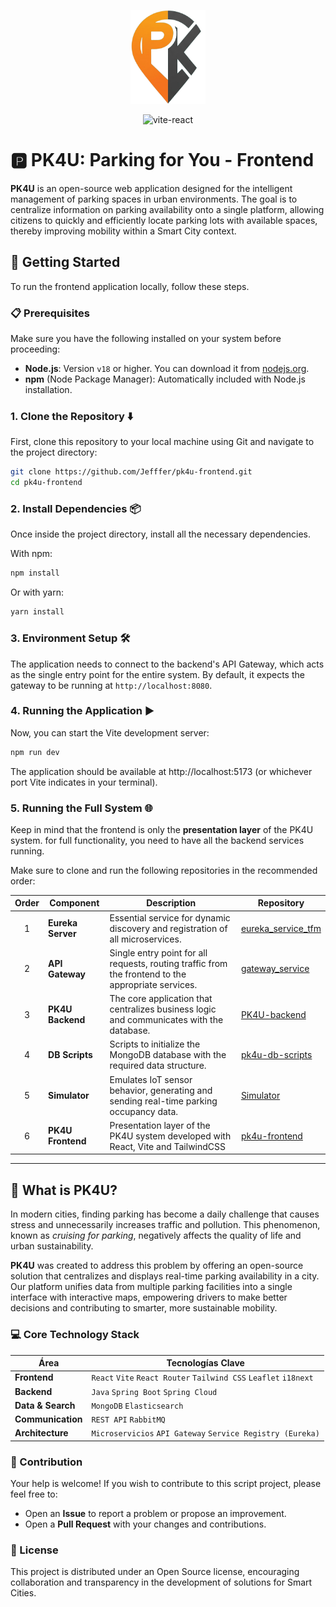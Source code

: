 <p align="center">
  <img src="public/logo-transparent.png" alt="PK4U Logo" width="120"/>
</p>

<p align="center">
  <img src="https://camo.githubusercontent.com/ed0af164ae05d97fefe3d5abb213aab6a5c71ff229c2000b2bfc63e016971ddc/68747470733a2f2f7265732e636c6f7564696e6172792e636f6d2f64786766366f68766f2f696d6167652f75706c6f61642f76313732393031323936302f737461727465722d766974652d72656163742d6d696e5f6b7676326c782e706e67" alt="vite-react" width="280"/>
</p>

<!--
<p align="center">
  <img src="https://w7.pngwing.com/pngs/403/269/png-transparent-react-react-native-logos-brands-in-colors-icon-thumbnail.png" alt="react"/>
  <img src="https://w7.pngwing.com/pngs/293/485/png-transparent-tailwind-css-hd-logo.png" alt="react" width="120"/>
  <img src="https://pngate.com/wp-content/uploads/2025/05/vite-logo-lightning-bolt-gradient-vector-design-1.png" alt="react" width="120"/>  
</p>
-->

# 🅿️ PK4U: Parking for You - Frontend
**PK4U** is an open-source web application designed for the intelligent management of parking spaces in urban environments. The goal is to centralize information on parking availability onto a single platform, allowing citizens to quickly and efficiently locate parking lots with available spaces, thereby improving mobility within a Smart City context.

## 🚀 Getting Started

To run the frontend application locally, follow these steps.

### 📋 Prerequisites

Make sure you have the following installed on your system before proceeding:

* **Node.js**: Version `v18` or higher. You can download it from [nodejs.org](https://nodejs.org/).
* **npm** (Node Package Manager): Automatically included with Node.js installation.

### 1. Clone the Repository ⬇️

First, clone this repository to your local machine using Git and navigate to the project directory:

```bash
git clone https://github.com/Jefffer/pk4u-frontend.git
cd pk4u-frontend
```

### 2. Install Dependencies 📦
Once inside the project directory, install all the necessary dependencies.

With npm:

```bash
npm install
```

Or with yarn:

```bash
yarn install
```

### 3. Environment Setup 🛠️
The application needs to connect to the backend's API Gateway, which acts as the single entry point for the entire system. By default, it expects the gateway to be running at `http://localhost:8080`.


### 4. Running the Application ▶️
Now, you can start the Vite development server:
```bash
npm run dev
```

The application should be available at http://localhost:5173 (or whichever port Vite indicates in your terminal).

### 5. Running the Full System 🌐
Keep in mind that the frontend is only the **presentation layer** of the PK4U system. for full functionality, you need to have all the backend services running.

Make sure to clone and run the following repositories in the recommended order:

| Order | Component             | Description                                                                                          | Repository                                                                    |
| :---: | --------------------- | ---------------------------------------------------------------------------------------------------- | ----------------------------------------------------------------------------- |
|   1   | **Eureka Server** | Essential service for dynamic discovery and registration of all microservices.                       | [eureka_service_tfm](https://github.com/gecamara/eureka_service_tfm)       |
|   2   | **API Gateway** | Single entry point for all requests, routing traffic from the frontend to the appropriate services.  | [gateway_service](https://github.com/gecamara/gateway_service)         |
|   3   | **PK4U Backend** | The core application that centralizes business logic and communicates with the database.             | [PK4U-backend](https://github.com/MMunozLo/PK4U-backend.git)         |
|   4   | **DB Scripts** | Scripts to initialize the MongoDB database with the required data structure.                         | [pk4u-db-scripts](https://github.com/Jefffer/pk4u-db-scripts)           |
|   5   | **Simulator** | Emulates IoT sensor behavior, generating and sending real-time parking occupancy data.               | [Simulator](https://github.com/MMunozLo/Simulator)                   |
|   6   | **PK4U Frontend** | Presentation layer of the PK4U system developed with React, Vite and TailwindCSS              | [pk4u-frontend](https://github.com/Jefffer/pk4u-frontend)                   |

---
## 🌟 What is PK4U?

In modern cities, finding parking has become a daily challenge that causes stress and unnecessarily increases traffic and pollution. This phenomenon, known as _cruising for parking_, negatively affects the quality of life and urban sustainability.

**PK4U** was created to address this problem by offering an open-source solution that centralizes and displays real-time parking availability in a city. Our platform unifies data from multiple parking facilities into a single interface with interactive maps, empowering drivers to make better decisions and contributing to smarter, more sustainable mobility.

### 💻 Core Technology Stack

| Área                | Tecnologías Clave                                                              |
| ------------------- | ------------------------------------------------------------------------------ |
| **Frontend** | `React` `Vite` `React Router` `Tailwind CSS` `Leaflet` `i18next`                 |
| **Backend** | `Java` `Spring Boot` `Spring Cloud`                                            |
| **Data & Search**| `MongoDB` `Elasticsearch`                                                      |
| **Communication** | `REST API` `RabbitMQ`                                                          |
| **Architecture** | `Microservicios` `API Gateway` `Service Registry (Eureka)`                     |

### 🤝 Contribution
Your help is welcome! If you wish to contribute to this script project, please feel free to:

* Open an **Issue** to report a problem or propose an improvement.
* Open a **Pull Request** with your changes and contributions.

### 📄 License
This project is distributed under an Open Source license, encouraging collaboration and transparency in the development of solutions for Smart Cities.
